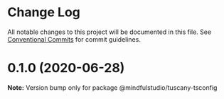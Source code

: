 # Change Log

All notable changes to this project will be documented in this file.
See [Conventional Commits](https://conventionalcommits.org) for commit guidelines.

# 0.1.0 (2020-06-28)

**Note:** Version bump only for package @mindfulstudio/tuscany-tsconfig
